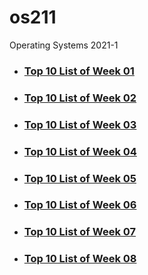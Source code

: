 # os211
Operating Systems 2021-1
* ### [Top 10 List of Week 01](./W01)
* ### [Top 10 List of Week 02](./W02)
* ### [Top 10 List of Week 03](./W03)
* ### [Top 10 List of Week 04](./W04)
* ### [Top 10 List of Week 05](./W05)
* ### [Top 10 List of Week 06](./W06)
* ### [Top 10 List of Week 07](./W07)
* ### [Top 10 List of Week 08](./W08)
